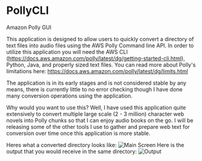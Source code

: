 # PollyCLI
Amazon Polly GUI

This application is designed to allow users to quickly convert a directory of text files into audio files using the AWS Polly Command line API.  In order to utilize this application you will need the AWS CLI (https://docs.aws.amazon.com/polly/latest/dg/getting-started-cli.html), Python, Java, and properly sized text files. You can read more about Polly's limitations here: https://docs.aws.amazon.com/polly/latest/dg/limits.html

The application is in its early stages and is not considered stable by any means, there is currently little to no error checking though I have done many conversion operations using the application.

Why would you want to use this?  Well, I have used this application quite extensively to convert multiple large scale (2 - 3 million) character web novels into Polly chunks so that I can enjoy audio books on the go.  I will be releasing some of the other tools I use to gather and prepare web text for conversion over time once this application is more stable.

Heres what a converted directory looks like:
![Main Screen](https://i.imgur.com/LWpGeSH.png) 
Here is the output that you would receive in the same directory:
![Output](https://i.imgur.com/2fmBoSN.png)



